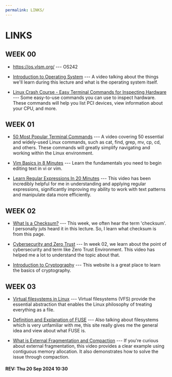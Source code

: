 ```yaml
---
permalink: LINKS/
---
```


# LINKS

## WEEK 00

* <https://os.vlsm.org/> --- OS242

* [Introduction to Operating System](https://www.youtube.com/watch?v=vBURTt97EkA) ---
A video talking about the things we'll learn during this lecture and what is the operating system itself.

* [Linux Crash Course - Easy Terminal Commands for Inspecting Hardware](https://youtu.be/oGyJr-iUwt8?si=59V2boc0XfmlFekg) ---
Some easy-to-use commands you can use to inspect hardware.
These commands will help you list PCI devices, view information about your CPU, and more.

## WEEK 01

* [50 Most Popular Terminal Commands](https://www.youtube.com/watch?v=ZtqBQ68cfJc) --- 
A video covering 50 essential and widely-used Linux commands, such as cat, find, grep, mv, cp, cd, and others. These commands will greatly simplify navigating and working within the Linux environment.

* [Vim Basics in 8 Minutes](https://www.youtube.com/watch?v=ggSyF1SVFr4) --- 
Learn the fundamentals you need to begin editing text in vi or vim.

* [Learn Regular Expressions In 20 Minutes](https://www.youtube.com/watch?v=rhzKDrUiJVk) --- 
This video has been incredibly helpful for me in understanding and applying regular expressions, significantly improving my ability to work with text patterns and manipulate data more efficiently.

## WEEK 02

* [What Is a Checksum?](https://www.howtogeek.com/363735/what-is-a-checksum-and-why-should-you-care/) ---
This week, we often hear the term 'checksum'. I personally juts heard it in this lecture. So, I learn what checksum is from this page.

* [Cybersecurity and Zero Trust](https://www.youtube.com/watch?v=FMMWSLIcaME) ---
In week 02, we learn about the point of cybersecurity and term like Zero Trust Environment. This video has helped me a lot to understand the topic about that.

* [Introduction to Cryptography](https://www.synopsys.com/glossary/what-is-cryptography.html) ---
This website is a great place to learn the basics of cryptography.

## WEEK 03

* [Virtual filesystems in Linux](https://opensource.com/article/19/3/virtual-filesystems-linux) ---
Virtual filesystems (VFS) provide the essential abstraction that enables the Linux philosophy of treating everything as a file.

* [Definition and Explanation of FUSE](https://www.kernel.org/doc/html/latest/filesystems/fuse.html) ---
Also talking about filesystems which is very unfamiliar with me, this site really gives me the general idea and view about what FUSE is.

* [What is External Fragmentation and Compaction](https://www.youtube.com/watch?v=W_baoquYJ5Q) ---
If you're curious about external fragmentation, this video provides a clear example using contiguous memory allocation. It also demonstrates how to solve the issue through compaction.

#### REV: Thu 20 Sep 2024 10:30
